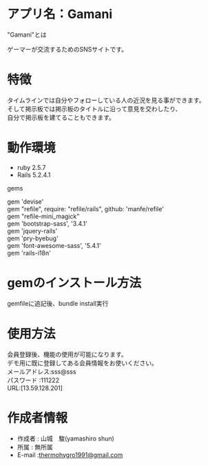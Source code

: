 アプリ名：Gamani 
====
"Gamani"とは

ゲーマーが交流するためのSNSサイトです。

 
# 特徴
 
タイムラインでは自分やフォローしている人の近況を見る事ができます。<br>
そして掲示板では掲示板のタイトルに沿って意見を交わしたり、<br>
自分で掲示板を建てることもできます。<br>
 
# 動作環境
 
* ruby 2.5.7<br>
* Rails 5.2.4.1<br>

gems

gem 'devise'<br>
gem "refile", require: "refile/rails", github: 'manfe/refile'<br>
gem "refile-mini_magick"<br>
gem 'bootstrap-sass', '3.4.1'<br>
gem 'jquery-rails'<br>
gem 'pry-byebug'<br>
gem 'font-awesome-sass', '5.4.1'<br>
gem 'rails-i18n'<br>
 
# gemのインストール方法

gemfileに追記後、bundle install実行

# 使用方法
 
会員登録後、機能の使用が可能になります。<br>
デモ用に既に登録してある会員情報をお使いください。<br>
メールアドレス:sss@sss<br>
パスワード :111222<br>
URL:[13.59.128.201]<br>
 
# 作成者情報
 
* 作成者 : 山城　駿(yamashiro shun)
* 所属   : 無所属
* E-mail :thermohygro1991@gmail.com
 
